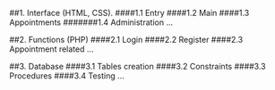 ##1. Interface  (HTML, CSS).
  	####1.1 Entry
  	####1.2 Main
  	####1.3 Appointments
		#######1.4 Administration
	  ...
  
##2. Functions (PHP)
	####2.1 Login
	####2.2 Register
	####2.3 Appointment related
  	...
  
##3. Database
	####3.1 Tables creation
	####3.2 Constraints
	####3.3 Procedures
  	####3.4 Testing
  	...
